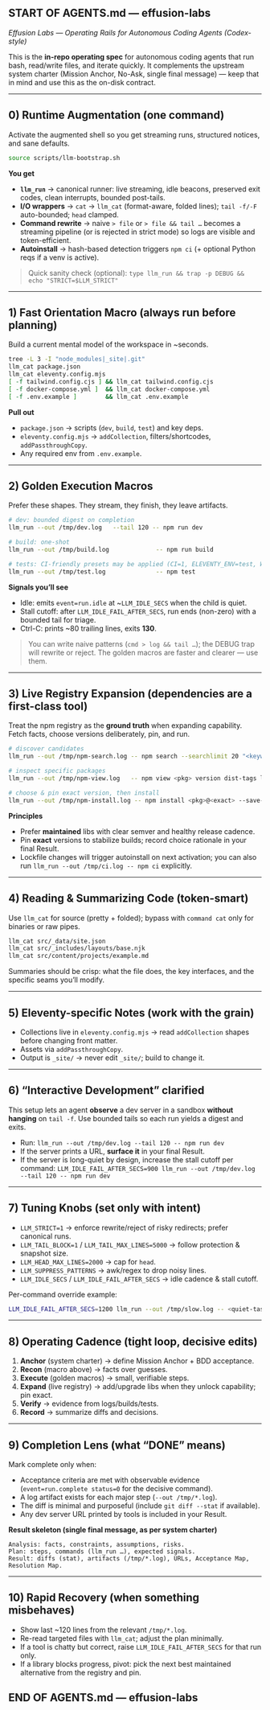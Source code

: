 ## START OF AGENTS.md — effusion-labs

_Effusion Labs — Operating Rails for Autonomous Coding Agents (Codex-style)_

This is the **in-repo operating spec** for autonomous coding agents that run bash, read/write files, and iterate quickly. It complements the upstream system charter (Mission Anchor, No-Ask, single final message) — keep that in mind and use this as the on-disk contract.

---

## 0) Runtime Augmentation (one command)

Activate the augmented shell so you get streaming runs, structured notices, and sane defaults.

```bash
source scripts/llm-bootstrap.sh
```

**You get**

- **`llm_run`** → canonical runner: live streaming, idle beacons, preserved exit codes, clean interrupts, bounded post-tails.
- **I/O wrappers** → `cat` → `llm_cat` (format-aware, folded lines); `tail -f/-F` auto-bounded; `head` clamped.
- **Command rewrite** → naive `> file` or `> file && tail …` becomes a streaming pipeline (or is rejected in strict mode) so logs are visible and token-efficient.
- **Autoinstall** → hash-based detection triggers `npm ci` (+ optional Python reqs if a venv is active).

> Quick sanity check (optional):
> `type llm_run && trap -p DEBUG && echo "STRICT=$LLM_STRICT"`

---

## 1) Fast Orientation Macro (always run before planning)

Build a current mental model of the workspace in \~seconds.

```bash
tree -L 3 -I "node_modules|_site|.git"
llm_cat package.json
llm_cat eleventy.config.mjs
[ -f tailwind.config.cjs ] && llm_cat tailwind.config.cjs
[ -f docker-compose.yml ]  && llm_cat docker-compose.yml
[ -f .env.example ]        && llm_cat .env.example
```

**Pull out**

- `package.json` → scripts (`dev`, `build`, `test`) and key deps.
- `eleventy.config.mjs` → `addCollection`, filters/shortcodes, `addPassthroughCopy`.
- Any required env from `.env.example`.

---

## 2) Golden Execution Macros

Prefer these shapes. They stream, they finish, they leave artifacts.

```bash
# dev: bounded digest on completion
llm_run --out /tmp/dev.log   --tail 120 -- npm run dev

# build: one-shot
llm_run --out /tmp/build.log             -- npm run build

# tests: CI-friendly presets may be applied (CI=1, ELEVENTY_ENV=test, WATCH=0)
llm_run --out /tmp/test.log              -- npm test
```

**Signals you’ll see**

- Idle: emits `event=run.idle` at \~`LLM_IDLE_SECS` when the child is quiet.
- Stall cutoff: after `LLM_IDLE_FAIL_AFTER_SECS`, run ends (non-zero) with a bounded tail for triage.
- Ctrl-C: prints \~80 trailing lines, exits **130**.

> You can write naive patterns (`cmd > log && tail …`); the DEBUG trap will rewrite or reject. The golden macros are faster and clearer — use them.

---

## 3) Live Registry Expansion (dependencies are a first-class tool)

Treat the npm registry as the **ground truth** when expanding capability. Fetch facts, choose versions deliberately, pin, and run.

```bash
# discover candidates
llm_run --out /tmp/npm-search.log -- npm search --searchlimit 20 "<keywords>"

# inspect specific packages
llm_run --out /tmp/npm-view.log   -- npm view <pkg> version dist-tags latest time --json

# choose & pin exact version, then install
llm_run --out /tmp/npm-install.log -- npm install <pkg>@<exact> --save-exact
```

**Principles**

- Prefer **maintained** libs with clear semver and healthy release cadence.
- Pin **exact** versions to stabilize builds; record choice rationale in your final Result.
- Lockfile changes will trigger autoinstall on next activation; you can also run `llm_run --out /tmp/ci.log -- npm ci` explicitly.

---

## 4) Reading & Summarizing Code (token-smart)

Use `llm_cat` for source (pretty + folded); bypass with `command cat` only for binaries or raw pipes.

```bash
llm_cat src/_data/site.json
llm_cat src/_includes/layouts/base.njk
llm_cat src/content/projects/example.md
```

Summaries should be crisp: what the file does, the key interfaces, and the specific seams you’ll modify.

---

## 5) Eleventy-specific Notes (work with the grain)

- Collections live in `eleventy.config.mjs` → read `addCollection` shapes before changing front matter.
- Assets via `addPassthroughCopy`.
- Output is `_site/` → never edit `_site/`; build to change it.

---

## 6) “Interactive Development” clarified

This setup lets an agent **observe** a dev server in a sandbox **without hanging** on `tail -f`. Use bounded tails so each run yields a digest and exits.

- Run: `llm_run --out /tmp/dev.log --tail 120 -- npm run dev`
- If the server prints a URL, **surface it** in your final Result.
- If the server is long-quiet by design, increase the stall cutoff per command:
  `LLM_IDLE_FAIL_AFTER_SECS=900 llm_run --out /tmp/dev.log --tail 120 -- npm run dev`

---

## 7) Tuning Knobs (set only with intent)

- `LLM_STRICT=1` → enforce rewrite/reject of risky redirects; prefer canonical runs.
- `LLM_TAIL_BLOCK=1` / `LLM_TAIL_MAX_LINES=5000` → follow protection & snapshot size.
- `LLM_HEAD_MAX_LINES=2000` → cap for `head`.
- `LLM_SUPPRESS_PATTERNS` → awk/regex to drop noisy lines.
- `LLM_IDLE_SECS` / `LLM_IDLE_FAIL_AFTER_SECS` → idle cadence & stall cutoff.

Per-command override example:

```bash
LLM_IDLE_FAIL_AFTER_SECS=1200 llm_run --out /tmp/slow.log -- <quiet-task>
```

---

## 8) Operating Cadence (tight loop, decisive edits)

1. **Anchor** (system charter) → define Mission Anchor + BDD acceptance.
2. **Recon** (macro above) → facts over guesses.
3. **Execute** (golden macros) → small, verifiable steps.
4. **Expand** (live registry) → add/upgrade libs when they unlock capability; pin exact.
5. **Verify** → evidence from logs/builds/tests.
6. **Record** → summarize diffs and decisions.

---

## 9) Completion Lens (what “DONE” means)

Mark complete only when:

- Acceptance criteria are met with observable evidence (`event=run.complete status=0` for the decisive command).
- A log artifact exists for each major step (`--out /tmp/*.log`).
- The diff is minimal and purposeful (include `git diff --stat` if available).
- Any dev server URL printed by tools is included in your Result.

**Result skeleton (single final message, as per system charter)**

```
Analysis: facts, constraints, assumptions, risks.
Plan: steps, commands (llm_run …), expected signals.
Result: diffs (stat), artifacts (/tmp/*.log), URLs, Acceptance Map, Resolution Map.
```

---

## 10) Rapid Recovery (when something misbehaves)

- Show last \~120 lines from the relevant `/tmp/*.log`.
- Re-read targeted files with `llm_cat`; adjust the plan minimally.
- If a tool is chatty but correct, raise `LLM_IDLE_FAIL_AFTER_SECS` for that run only.
- If a library blocks progress, pivot: pick the next best maintained alternative from the registry and pin.

## END OF AGENTS.md — effusion-labs
